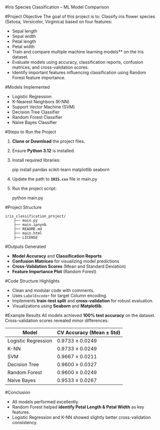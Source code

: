 #Iris Species Classification – ML Model Comparison

#Project Objective
The goal of this project is to:
Classify iris flower species (Setosa, Versicolor, Virginica) based on four features:
  - Sepal length
  - Sepal width
  - Petal length
  - Petal width
- Train and compare multiple machine learning models** on the Iris dataset.
- Evaluate models using accuracy, classification reports, confusion matrices, and cross-validation scores.
- Identify important features influencing classification using Random Forest feature importance.


#Models Implemented
- Logistic Regression
- K-Nearest Neighbors (K-NN)
- Support Vector Machine (SVM)
- Decision Tree Classifier
- Random Forest Classifier
- Naive Bayes Classifier


#Steps to Run the Project

1. **Clone or Download** the project files.

2. Ensure **Python 3.12** is installed.

3. Install required libraries:
   
   pip install pandas scikit-learn matplotlib seaborn

4. Update the path to **`IRIS.csv`** file in main.py

5. Run the project script:

   python main.py
  
  

#Project Structure
```
iris_classification_project/
    ├── main.py
    ├── main.ipnynb
    ├── README.md
    ├── main.html
    ├── LICENSE
```

#Outputs Generated
- **Model Accuracy** and **Classification Reports**
- **Confusion Matrices** for visualizing model predictions
- **Cross-Validation Scores** (Mean and Standard Deviation)
- **Feature Importance Plot** (Random Forest)


#Code Structure Highlights
- Clean and modular code with comments.
- Uses `LabelEncoder` for target Column encoding.
- Implements **train-test split** and **cross-validation** for robust evaluation.
- Visualizations using **Seaborn** and **Matplotlib**.


#Example Results
All models achieved **100% test accuracy** on the dataset. Cross-validation scores revealed minor differences:

| Model               | CV Accuracy (Mean ± Std) |
|---------------------|--------------------------|
| Logistic Regression | 0.9733 ± 0.0249          |
| K-NN                | 0.9733 ± 0.0249          |
| SVM                 | 0.9667 ± 0.0211          |
| Decision Tree       | 0.9600 ± 0.0327          |
| Random Forest       | 0.9600 ± 0.0249          |
| Naive Bayes         | 0.9533 ± 0.0267          |


#Conclusion
- All models performed excellently.
- Random Forest helped **identify Petal Length & Petal Width** as key features.
- Logistic Regression and K-NN showed slightly better cross-validation consistency.

